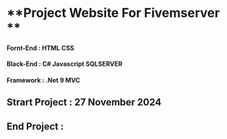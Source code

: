 #   **Project Website For Fivemserver **
####  Fornt-End : HTML CSS
####  Black-End : C# Javascript SQLSERVER 
####  Framework : .Net 9 MVC
##    Strart Project : 27 November 2024
##    End Project    :
